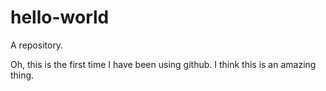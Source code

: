 # hello-world
A repository.

Oh, this is the first time I have been using github.
I think this is an amazing thing.
